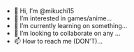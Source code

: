 - 👋 Hi, I’m @mikuchi15
- 👀 I’m interested in games/anime...
- 🌱 I’m currently learning on something...
- 💞️ I’m looking to collaborate on any ...
- 📫 How to reach me (DON'T)...

<!---
mikuchi15/mikuchi15 is a ✨ special ✨ repository because its `README.md` (this file) appears on your GitHub profile.
You can click the Preview link to take a look at your changes.
--->

